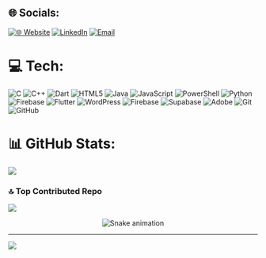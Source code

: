 
## 🌐 Socials:
[![🌐 Website](https://img.shields.io/badge/Website-14b8a6?style=for-the-badge&logo=About.me&logoColor=white)](https://www.anishchauhan.com.np/)
[![LinkedIn](https://img.shields.io/badge/LinkedIn-%230077B5.svg?style=for-the-badge&logo=linkedin&logoColor=white)](https://linkedin.com/in/anishchauhan25)
[![Email](https://img.shields.io/badge/Email-D14836?style=for-the-badge&logo=gmail&logoColor=white)](mailto:nightcoreanime240@gmail.com)

# 💻 Tech:
![C](https://img.shields.io/badge/c-%2300599C.svg?style=for-the-badge&logo=c&logoColor=white) ![C++](https://img.shields.io/badge/c++-%2300599C.svg?style=for-the-badge&logo=c%2B%2B&logoColor=white) ![Dart](https://img.shields.io/badge/dart-%230175C2.svg?style=for-the-badge&logo=dart&logoColor=white) ![HTML5](https://img.shields.io/badge/html5-%23E34F26.svg?style=for-the-badge&logo=html5&logoColor=white) ![Java](https://img.shields.io/badge/java-%23ED8B00.svg?style=for-the-badge&logo=openjdk&logoColor=white) ![JavaScript](https://img.shields.io/badge/javascript-%23323330.svg?style=for-the-badge&logo=javascript&logoColor=%23F7DF1E) ![PowerShell](https://img.shields.io/badge/PowerShell-%235391FE.svg?style=for-the-badge&logo=powershell&logoColor=white) ![Python](https://img.shields.io/badge/python-3670A0?style=for-the-badge&logo=python&logoColor=ffdd54) ![Firebase](https://img.shields.io/badge/firebase-%23039BE5.svg?style=for-the-badge&logo=firebase) ![Flutter](https://img.shields.io/badge/Flutter-%2302569B.svg?style=for-the-badge&logo=Flutter&logoColor=white) ![WordPress](https://img.shields.io/badge/WordPress-%23117AC9.svg?style=for-the-badge&logo=WordPress&logoColor=white) ![Firebase](https://img.shields.io/badge/firebase-a08021?style=for-the-badge&logo=firebase&logoColor=ffcd34) ![Supabase](https://img.shields.io/badge/Supabase-3ECF8E?style=for-the-badge&logo=supabase&logoColor=white) ![Adobe](https://img.shields.io/badge/adobe-%23FF0000.svg?style=for-the-badge&logo=adobe&logoColor=white) ![Git](https://img.shields.io/badge/git-%23F05033.svg?style=for-the-badge&logo=git&logoColor=white) ![GitHub](https://img.shields.io/badge/github-%23121011.svg?style=for-the-badge&logo=github&logoColor=white)

# 📊 GitHub Stats:
![](https://github-readme-stats.vercel.app/api?username=annish-cmd&theme=highcontrast&hide_border=false&include_all_commits=false&count_private=false)<br/>
<!-- ![](https://nirzak-streak-stats.vercel.app/?user=annish-cmd&theme=highcontrast&hide_border=false)<br/> --!>

<!--
![](https://github-readme-stats.vercel.app/api/top-langs/?username=annish-cmd&theme=highcontrast&hide_border=false&include_all_commits=false&count_private=false&layout=compact)
-->

<!--## 🏆 GitHub Trophies
![](https://github-profile-trophy.vercel.app/?username=annish-cmd&theme=radical&no-frame=false&no-bg=true&margin-w=4) -->

### 🔝 Top Contributed Repo
![](https://github-contributor-stats.vercel.app/api?username=annish-cmd&limit=5&theme=dark&combine_all_yearly_contributions=true)

<!-- Snake Game Repo View -->

<div align="center">
  <img src="https://profile-readme-generator.com/assets/snake.svg" alt="Snake animation" />
</div>

---
[![](https://visitcount.itsvg.in/api?id=annish-cmd&icon=0&color=0)](https://visitcount.itsvg.in)

<!-- Proudly created with GPRM ( https://gprm.itsvg.in ) -->
